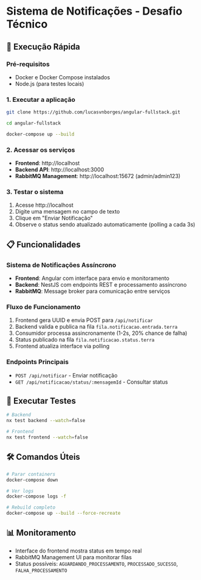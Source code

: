 # Sistema de Notificações - Desafio Técnico

## 🚀 Execução Rápida

### Pré-requisitos
- Docker e Docker Compose instalados
- Node.js (para testes locais)

### 1. Executar a aplicação
```bash
git clone https://github.com/lucasvnborges/angular-fullstack.git
```

```bash
cd angular-fullstack
```

```bash
docker-compose up --build
```

### 2. Acessar os serviços
- **Frontend**: http://localhost
- **Backend API**: http://localhost:3000
- **RabbitMQ Management**: http://localhost:15672 (admin/admin123)

### 3. Testar o sistema
1. Acesse http://localhost
2. Digite uma mensagem no campo de texto
3. Clique em "Enviar Notificação"
4. Observe o status sendo atualizado automaticamente (polling a cada 3s)

## 📋 Funcionalidades

### Sistema de Notificações Assíncrono
- **Frontend**: Angular com interface para envio e monitoramento
- **Backend**: NestJS com endpoints REST e processamento assíncrono
- **RabbitMQ**: Message broker para comunicação entre serviços

### Fluxo de Funcionamento
1. Frontend gera UUID e envia POST para `/api/notificar`
2. Backend valida e publica na fila `fila.notificacao.entrada.terra`
3. Consumidor processa assincronamente (1-2s, 20% chance de falha)
4. Status publicado na fila `fila.notificacao.status.terra`
5. Frontend atualiza interface via polling

### Endpoints Principais
- `POST /api/notificar` - Enviar notificação
- `GET /api/notificacao/status/:mensagemId` - Consultar status

## 🧪 Executar Testes

```bash
# Backend
nx test backend --watch=false

# Frontend  
nx test frontend --watch=false
```

## 🛠️ Comandos Úteis

```bash
# Parar containers
docker-compose down

# Ver logs
docker-compose logs -f

# Rebuild completo
docker-compose up --build --force-recreate
```

## 📊 Monitoramento
- Interface do frontend mostra status em tempo real
- RabbitMQ Management UI para monitorar filas
- Status possíveis: `AGUARDANDO_PROCESSAMENTO`, `PROCESSADO_SUCESSO`, `FALHA_PROCESSAMENTO`
